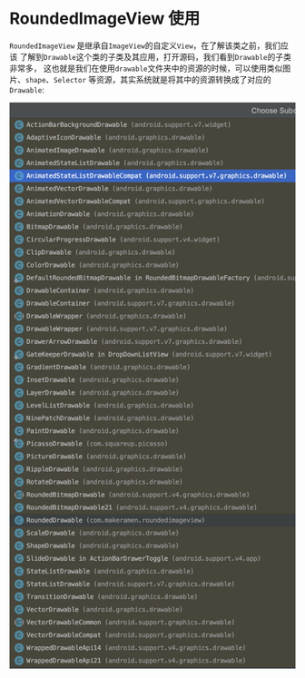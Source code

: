 # RoundedImageView 使用

`RoundedImageView` 是继承自`ImageView`的自定义`View`，在了解该类之前，我们应该
了解到`Drawable`这个类的子类及其应用，打开源码，我们看到`Drawable`的子类非常多，
这也就是我们在使用`drawable`文件夹中的资源的时候，可以使用类似图片、`shape`、`Selector`
等资源，其实系统就是将其中的资源转换成了对应的`Drawable`:

![drawable子类](https://github.com/shejishi/ReadSourceCode/blob/master/img/drawable_children_class.png)


